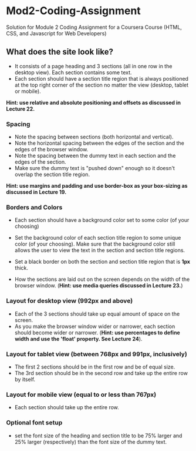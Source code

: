 # Mod2-Coding-Assignment
Solution for Module 2 Coding Assignment for a Coursera Course (HTML, CSS, and Javascript for Web Developers)
## What does the site look like?
- It consists of a page heading and 3 sections (all in one row in the desktop view). Each section contains some text.
- Each section should have a section title region that is always positioned at the top right corner of the section no matter the view (desktop, tablet or mobile). 

**Hint: use relative and absolute positioning and offsets as discussed in Lecture 22.**
### Spacing
- Note the spacing between sections (both horizontal and vertical).
- Note the horizontal spacing between the edges of the section and the edges of the browser window. 
- Note the spacing between the dummy text in each section and the edges of the section.
- Make sure the dummy text is "pushed down" enough so it doesn't overlap the section title region.

**Hint: use margins and padding and use border-box as your box-sizing as discussed in Lecture 19.**
### Borders and Colors 
- Each section should have a background color set to some color (of your choosing)
- Set the background color of each section title region to some unique color (of your choosing). Make sure that the background color still allows the user to view the text in the section and section title regions.
- Set a black border on both the section and section title region that is **1px** thick.


- How the sections are laid out on the screen depends on the width of the browser window. (**Hint: use media queries discussed in Lecture 23.**)
### Layout for desktop view (992px and above)
- Each of the 3 sections should take up equal amount of space on the screen.
- As you make the browser window wider or narrower, each section should become wider or narrower. (**Hint: use percentages to define width and use the 'float' property. See Lecture 24**). 
### Layout for tablet view (between 768px and 991px, inclusively)
- The first 2 sections should be in the first row and be of equal size. 
- The 3rd section should be in the second row and take up the entire row by itself.
### Layout for mobile view (equal to or less than 767px)
- Each section should take up the entire row.
### Optional font setup
- set the font size of the heading and section title to be 75% larger and 25% larger (respectively) than the font size of the dummy text.


